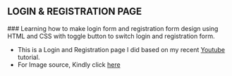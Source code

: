 ## LOGIN & REGISTRATION PAGE

<div>
  ### Learning how to make login form and registration form design using HTML and CSS with toggle button to switch login and registration form.
</div>

- This is a Login and Registration page I did based on my recent [Youtube](https://goo.gl/tTFmPb) tutorial.
- For Image source, Kindly click [here](htts://www.pexels.com)
